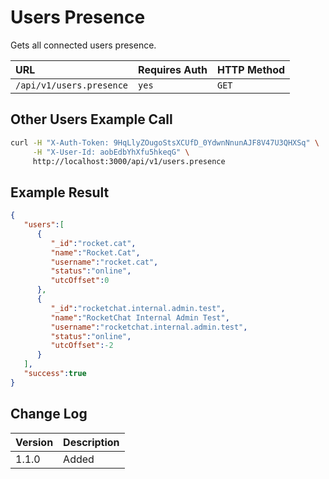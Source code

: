 # Users Presence

Gets all connected users presence.

| URL | Requires Auth | HTTP Method |
| :--- | :--- | :--- |
| `/api/v1/users.presence` | `yes` | `GET` |

## Other Users Example Call

```bash
curl -H "X-Auth-Token: 9HqLlyZOugoStsXCUfD_0YdwnNnunAJF8V47U3QHXSq" \
     -H "X-User-Id: aobEdbYhXfu5hkeqG" \
     http://localhost:3000/api/v1/users.presence
```

## Example Result

```json
{
   "users":[
      {
         "_id":"rocket.cat",
         "name":"Rocket.Cat",
         "username":"rocket.cat",
         "status":"online",
         "utcOffset":0
      },
      {
         "_id":"rocketchat.internal.admin.test",
         "name":"RocketChat Internal Admin Test",
         "username":"rocketchat.internal.admin.test",
         "status":"online",
         "utcOffset":-2
      }
   ],
   "success":true
}
```

## Change Log

| Version | Description |
| :--- | :--- |
| 1.1.0 | Added |
